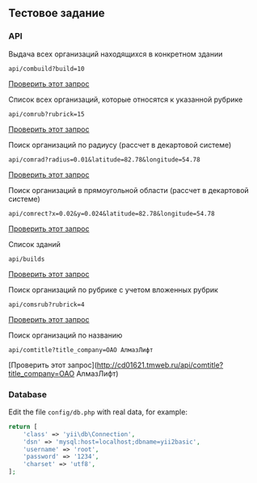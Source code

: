 Тестовое задание
----------------

### API

Выдача всех организаций находящихся в конкретном здании
~~~
api/combuild?build=10
~~~
[Проверить этот запрос](http://cd01621.tmweb.ru/api/combuild?build=10)

Список всех организаций, которые относятся к указанной рубрике
~~~
api/comrub?rubrick=15
~~~
[Проверить этот запрос](http://cd01621.tmweb.ru/api/comrub?rubrick=15)

Поиск организаций по радиусу (рассчет в декартовой системе)
~~~
api/comrad?radius=0.01&latitude=82.78&longitude=54.78
~~~
[Проверить этот запрос](http://cd01621.tmweb.ru/api/comrad?radius=0.01&latitude=82.78&longitude=54.78)

Поиск организаций в прямоугольной области (рассчет в декартовой системе)
~~~
api/comrect?x=0.02&y=0.024&latitude=82.78&longitude=54.78
~~~
[Проверить этот запрос](http://cd01621.tmweb.ru/api/comrect?x=0.02&y=0.024&latitude=82.78&longitude=54.78)

Список зданий
~~~
api/builds
~~~
[Проверить этот запрос](http://cd01621.tmweb.ru/api/builds)

Поиск организаций по рубрике с учетом вложенных рубрик
~~~
api/comsrub?rubrick=4
~~~
[Проверить этот запрос](http://cd01621.tmweb.ru/api/comsrub?rubrick=4)


Поиск организаций по названию
~~~
api/comtitle?title_company=ОАО АлмазЛифт
~~~
[Проверить этот запрос](http://cd01621.tmweb.ru/api/comtitle?title_company=ОАО АлмазЛифт)

### Database

Edit the file `config/db.php` with real data, for example:

```php
return [
    'class' => 'yii\db\Connection',
    'dsn' => 'mysql:host=localhost;dbname=yii2basic',
    'username' => 'root',
    'password' => '1234',
    'charset' => 'utf8',
];
```
